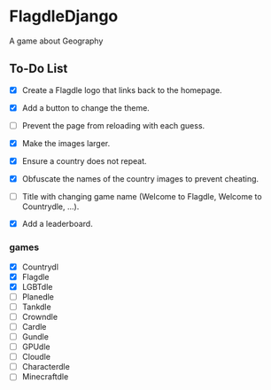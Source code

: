 # FlagdleDjango
A game about Geography

## To-Do List

- [X] Create a Flagdle logo that links back to the homepage.
- [X] Add a button to change the theme.
- [ ] Prevent the page from reloading with each guess.
- [X] Make the images larger.
- [X] Ensure a country does not repeat.
- [X] Obfuscate the names of the country images to prevent cheating.
- [ ] Title with changing game name (Welcome to Flagdle, Welcome to Countrydle, ...).
- [x] Add a leaderboard.


### games

- [X] Countrydl
- [X] Flagdle
- [X] LGBTdle
- [ ] Planedle
- [ ] Tankdle
- [ ] Crowndle
- [ ] Cardle
- [ ] Gundle
- [ ] GPUdle
- [ ] Cloudle
- [ ] Characterdle
- [ ] Minecraftdle